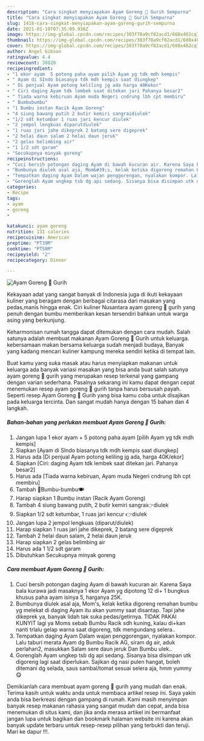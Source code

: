 ```yaml
---
description: "Cara singkat menyiapakan Ayam Goreng 🍗 Gurih Sempurna"
title: "Cara singkat menyiapakan Ayam Goreng 🍗 Gurih Sempurna"
slug: 1418-cara-singkat-menyiapakan-ayam-goreng-gurih-sempurna
date: 2021-01-10T07:35:09.936Z
image: https://img-global.cpcdn.com/recipes/303f78a9cf82acd1/680x482cq70/ayam-goreng-🍗-gurih-foto-resep-utama.jpg
thumbnail: https://img-global.cpcdn.com/recipes/303f78a9cf82acd1/680x482cq70/ayam-goreng-🍗-gurih-foto-resep-utama.jpg
cover: https://img-global.cpcdn.com/recipes/303f78a9cf82acd1/680x482cq70/ayam-goreng-🍗-gurih-foto-resep-utama.jpg
author: Angel Gibson
ratingvalue: 4.4
reviewcount: 30820
recipeingredient:
- "1 ekor ayam  5 potong paha ayam pilih Ayam yg tdk mdh kempis"
- " Ayam di SIndo biasanya tdk mdh kempis saat diungkep"
- " Di penjual Ayam potong keliling jg ada harga 40Kekor"
- " Ciri daging Ayam tdk lembek saat ditekan jari Pahanya besar2"
- " Tiada warna kebiruan Ayam muda Negeri cndrung lbh cpt membiru"
- " Bumbubumbu"
- "1 Bumbu instan Racik Ayam Goreng"
- "4 siung bawang putih 2 butir kemiri sangraidiulek"
- "1/2 sdt ketumbar 1 ruas jari kencur diulek"
- "2 jempol lengkuas diparutdiulek"
- "1 ruas jari jahe dikeprek 2 batang sere digeprek"
- "2 helai daun salam 2 helai daun jeruk"
- "2 gelas belimbing air"
- "1 1/2 sdt garam"
- "Secukupnya minyak goreng"
recipeinstructions:
- "Cuci bersih potongan daging Ayam di bawah kucuran air. Karena Saya bala kurawa jadi masaknya 1 ekor Ayam yg dipotong 12 di+ 1 bungkus khusus paha ayam isinya 5, harganya 25K."
- "Bumbunya diulek asal aja, Mom&#39;s, kelak ketika digoreng remahan bumbu yg melekat di daging Ayam itu akan yummy saat disantap. Tapi jahe dikeprek ya, banyak lidah tak suka pedas/getirnya. TIDAK PAKAI KUNYIT lagi ya Moms sebab Bumbu Racik sdh kuning, kalau di+kan nanti trlalu gelap warna saat digoreng, tdk mengundang selera.."
- "Tempatkan daging Ayam Dalam wajan penggorengan, nyalakan kompor. Lalu taburi merata Ayam dg Bumbu Racik AG, siram dg air, aduk perlahan2, masukkan Salam sere daun jeruk Dan Bumbu ulek.."
- "Gorenglah Ayam ungkep tsb dg api sedang. Sisanya bisa disimpan utk digoreng lagi saat diperlukan. Sajikan dg nasi pulen hangat, boleh ditemani dg selada, saus sambal/tomat sesuai selera aja, hmm yummy 😋"
categories:
- Recipe
tags:
- ayam
- goreng
- 

katakunci: ayam goreng  
nutrition: 131 calories
recipecuisine: American
preptime: "PT39M"
cooktime: "PT50M"
recipeyield: "2"
recipecategory: Dinner

---
```



![Ayam Goreng 🍗 Gurih](https://img-global.cpcdn.com/recipes/303f78a9cf82acd1/680x482cq70/ayam-goreng-🍗-gurih-foto-resep-utama.jpg)

Kekayaan adat yang sangat banyak di Indonesia juga di ikuti kekayaan kuliner yang beragam dengan berbagai citarasa dari masakan yang pedas,manis hingga enak. Ciri kuliner Nusantara ayam goreng 🍗 gurih yang penuh dengan bumbu memberikan kesan tersendiri bahkan untuk warga asing yang berkunjung.




Keharmonisan rumah tangga dapat ditemukan dengan cara mudah. Salah satunya adalah membuat makanan Ayam Goreng 🍗 Gurih untuk keluarga. kebersamaan makan bersama keluarga sudah menjadi budaya, Banyak yang kadang mencari kuliner kampung mereka sendiri ketika di tempat lain.

Buat kamu yang suka masak atau harus menyiapkan makanan untuk keluarga ada banyak variasi masakan yang bisa anda buat salah satunya ayam goreng 🍗 gurih yang merupakan resep terkenal yang gampang dengan varian sederhana. Pasalnya sekarang ini kamu dapat dengan cepat menemukan resep ayam goreng 🍗 gurih tanpa harus bersusah payah.
Seperti resep Ayam Goreng 🍗 Gurih yang bisa kamu coba untuk disajikan pada keluarga tercinta. Dan sangat mudah hanya dengan 15 bahan dan 4 langkah.


<!--inarticleads1-->

##### Bahan-bahan yang perlukan membuat Ayam Goreng 🍗 Gurih:

1. Jangan lupa 1 ekor ayam + 5 potong paha ayam [pilih Ayam yg tdk mdh kempis]
1. Siapkan  [Ayam di SIndo biasanya tdk mdh kempis saat diungkep]
1. Harus ada  [Di penjual Ayam potong keliling jg ada, harga 40K/ekor]
1. Siapkan  [Ciri: daging Ayam tdk lembek saat ditekan jari. Pahanya besar2]
1. Harus ada  [Tiada warna kebiruan, Ayam muda Negeri cndrung lbh cpt membiru]
1. Tambah  🍴Bumbu-bumbu🍽️
1. Harap siapkan 1 Bumbu instan (Racik Ayam Goreng)
1. Tambah 4 siung bawang putih, 2 butir kemiri sangrai👉diulek
1. Siapkan 1/2 sdt ketumbar, 1 ruas jari kencur 👉diulek
1. Jangan lupa 2 jempol lengkuas (diparut/diulek)
1. Harap siapkan 1 ruas jari jahe dikeprek, 2 batang sere digeprek
1. Tambah 2 helai daun salam, 2 helai daun jeruk
1. Harap siapkan 2 gelas belimbing air
1. Harus ada 1 1/2 sdt garam
1. Dibutuhkan Secukupnya minyak goreng




<!--inarticleads2-->

##### Cara membuat  Ayam Goreng 🍗 Gurih:

1. Cuci bersih potongan daging Ayam di bawah kucuran air. Karena Saya bala kurawa jadi masaknya 1 ekor Ayam yg dipotong 12 di+ 1 bungkus khusus paha ayam isinya 5, harganya 25K.
1. Bumbunya diulek asal aja, Mom&#39;s, kelak ketika digoreng remahan bumbu yg melekat di daging Ayam itu akan yummy saat disantap. Tapi jahe dikeprek ya, banyak lidah tak suka pedas/getirnya. TIDAK PAKAI KUNYIT lagi ya Moms sebab Bumbu Racik sdh kuning, kalau di+kan nanti trlalu gelap warna saat digoreng, tdk mengundang selera..
1. Tempatkan daging Ayam Dalam wajan penggorengan, nyalakan kompor. Lalu taburi merata Ayam dg Bumbu Racik AG, siram dg air, aduk perlahan2, masukkan Salam sere daun jeruk Dan Bumbu ulek..
1. Gorenglah Ayam ungkep tsb dg api sedang. Sisanya bisa disimpan utk digoreng lagi saat diperlukan. Sajikan dg nasi pulen hangat, boleh ditemani dg selada, saus sambal/tomat sesuai selera aja, hmm yummy 😋




Demikianlah cara membuat ayam goreng 🍗 gurih yang mudah dan enak. Terima kasih untuk waktu anda untuk membaca artikel resep ini. Saya yakin anda bisa berkreasi dengan gampang di rumah. Kami masih menyimpan banyak resep makanan rahasia yang sangat mudah dan cepat, anda bisa menemukan di situs kami, dan jika anda merasa artikel ini bermanfaat jangan lupa untuk bagikan dan bookmark halaman website ini karena akan banyak update terbaru untuk resep-resep pilihan yang terbukti dan teruji. Mari ke dapur !!!. 
